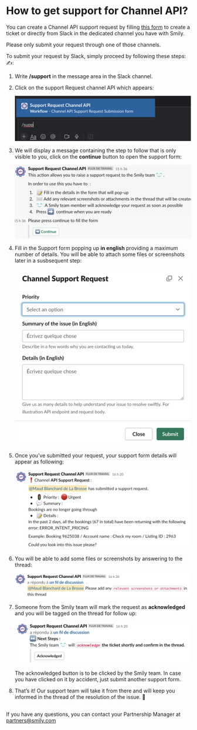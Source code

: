 # How to get support for Channel API?

You can create a Channel API support request by filling [this form](https://apisupport.bookingsync.com/get-some-help-from-our-channel-api-support-team) to create a ticket or directly from Slack in the dedicated channel you have with Smily.

Please only submit your request through one of those channels.

To submit your request by Slack, simply proceed by following these steps: ✍️:

1. Write **/support** in the message area in the Slack channel.

2. Click on the support Request channel API which appears:

    [![Request channel API](/images/support/image2.png "Request channel API")](/images/support/image2.png)

3. We will display a message containing the step to follow that is only visible to you, click on the **continue** button to open the support form:

    [![Message](/images/support/image4.png "Message")](/images/support/image4.png)

4. Fill in the Support form popping up **in english** providing a maximum number of details. You will be able to attach some files or screenshots later in a susbsequent step:

    [![Support form](/images/support/image5.png "Support form")](/images/support/image5.png)

5. Once you’ve submitted your request, your support form details will appear as following:

    [![Support form details](/images/support/image1.png "Support form details")](/images/support/image1.png)

6. You will be able to add some files or screenshots by answering to the thread:

    [![Adding screenshots](/images/support/image6.png "Adding screenshots")](/images/support/image6.png)

7. Someone from the Smily team will mark the request as **acknowledged** and you will be tagged on the thread for follow up:

    [![acknowledged](/images/support/image3.png "acknowledged")](/images/support/image3.png)

    The acknowledged button is to be clicked by the Smily team. In case you have clicked on it by accident, just submit another support form.

8. That’s it! Our support team will take it from there and will keep you informed in the thread of the resolution of the issue. 🥳


<p style="margin-top:30px">
If you have any questions, you can contact your Partnership Manager at <a href="mailto:partners@smily.com">partners@smily.com</a>
</p>